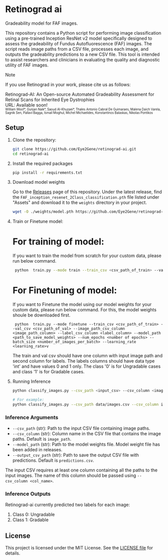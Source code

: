 # Retinograd ai

Gradeability model for FAF images.

This repository contains a Python script for performing image classification using a pre-trained Inception ResNet v2 model specifically designed to assess the gradeability of Fundus Autofluorescence (FAF) images. The script reads image paths from a CSV file, processes each image, and outputs the gradeability predictions to a new CSV file. This tool is intended to assist researchers and clinicians in evaluating the quality and diagnostic utility of FAF images.

> [!note]
>
> If you use Retinograd in your work, please cite us as follows:
>
> Retinograd-AI: An Open-source Automated Gradeability Assessment for Retinal Scans for Inherited Eye Dystrophies <br>
> URL: Available soon! <br>
> <sub><sup>William Woof*, Gunjan Naik*, Saoud Al-Khuzaei*, Thales Antonio Cabral De Guimaraes, Malena Daich Varela, Sagnik Sen, Pallavi Bagga, Ismail Moghul, Michel Michaelides, Konstantinos Balaskas, Nikolas Pontikos</sub></sup>


## Setup

1. Clone the repository:
   ```bash
   git clone https://github.com/Eye2Gene/retinograd-ai.git
   cd retinograd-ai
   ```

2. Install the required packages
    ```bash
    pip install -r requirements.txt
    ```

3. Download model weights

    Go to the [Releases](https://github.com/Eye2Gene/retinograd-ai/releases/) page of this repository. Under the latest release, find the `FAF_inception_resenet_2Class_classification.pth` file listed under "Assets" and download it to the `weights` directory in your project.

   ```bash
   wget -O ./weights/model.pth https://github.com/Eye2Gene/retinograd-ai/releases/download/V0.0.1/FAF_inception_resenet_2Class_classification.pth
   ```
4. Train or Finetune model:
   # For training of model:
   If you want to train the model from scratch for your custom data, please run below command.
   ```bash
    python  train.py --mode train --train_csv <csv_path_of_train> --val_csv <csv_path_of_val> --image_path_csv_column <image_path_column> --label_csv_column <label_column> --model_path <path_to_save_model_weights> --num_epochs <number of epochs> --batch_size <number_of_images_per_batch> --learning_rate <learning_rate>
   ```
   
    # For Finetuning of model:
   If you want to Finetune the model using our model weights for your custom data, please run below command. For this, the model weights shoule be downloaded first.
   ```
    python  train.py --mode finetune --train_csv <csv_path_of_train> --val_csv <csv_path_of_val> --image_path_csv_column <image_path_column> --label_csv_column <label_column> --model_path <path_to_save_model_weights> --num_epochs <number of epochs> --batch_size <number_of_images_per_batch> --learning_rate <learning_rate>v
    ```
   The train and val csv should have one column with input image path and second column for labels. The labels columns should have data type 'int' and have values 0 and 1 only. The class '0' is for Ungradable cases and class '1' is for Gradable cases.

6. Running Inference
    ```bash
    python classify_images.py --csv_path <input_csv> --csv_column <image_path_column> --model_path <model_weights> --output_csv_path <output_csv>

    # For example:
    python classify_images.py --csv_path data/images.csv --csv_column image_path --model_path weights/model.pth --output_csv_path data/predictions.csv
    ```

### Inference Arguments
- `--csv_path` (str): Path to the input CSV file containing image paths.
- `--csv_column` (str): Column name in the CSV file that contains the image paths. Default is `image_path`.
- `--model_path` (str): Path to the model weights file. Model weight file has been added in releases.
- `--output_csv_path` (str): Path to save the output CSV file with predictions. Default is `predictions.csv`.

The input CSV requires at least one column containing all the paths to the input images. The name of this column should be passed using `--csv_column <col_name>`.

### Inference Outputs

Retinograd-ai currently predicted two labels for each image:

1. Class 0: Ungradable
2. Class 1: Gradable

## License

This project is licensed under the MIT License. See the [LICENSE file](https://github.com/Eye2Gene/retinograd-ai/blob/main/LICENSE) for details.
